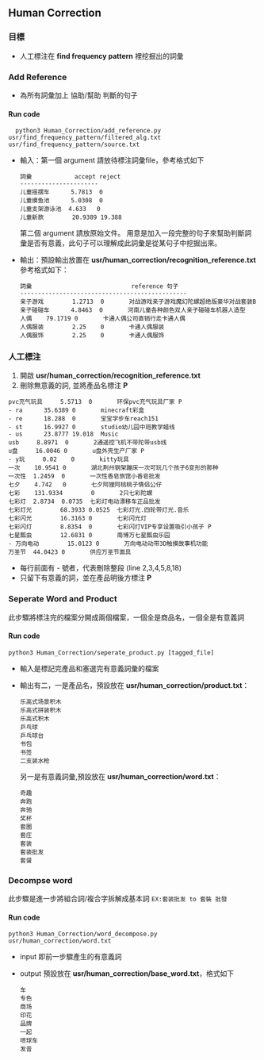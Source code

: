 ## Human Correction

### 目標
* 人工標注在 **find frequency pattern** 裡挖掘出的詞彙

### Add Reference
* 為所有詞彙加上 協助/幫助 判斷的句子

#### Run code

```
  python3 Human_Correction/add_reference.py usr/find_frequency_pattern/filtered_alg.txt usr/find_frequency_pattern/source.txt
```
  * 輸入：第一個 argument 請放待標注詞彙file，參考格式如下

    ```
    詞彙            accept reject
    ----------------------
  	儿童摇摆车      5.7813  0
  	儿童摸鱼池      5.0308  0
  	儿童支架游泳池  4.633   0
  	儿童新款        20.9389 19.388
    ```
  
    第二個 argument 請放原始文件。 用意是加入一段完整的句子來幫助判斷詞彙是否有意義，此句子可以理解成此詞彙是從某句子中挖掘出來。

  * 輸出：預設輸出放置在 **usr/human_correction/recognition_reference.txt**
    參考格式如下：
    ```
    詞彙                            reference 句子
    -----------------------------------------------
    亲子游戏        1.2713  0       对战游戏亲子游戏魔幻陀螺超绝版豪华对战套装B
    亲子碰碰车      4.8463  0       河南儿童各种颜色双人亲子碰碰车机器人造型
    人偶    79.1719 0       卡通人偶公司直销行走卡通人偶
    人偶服装        2.25    0       卡通人偶服装
    人偶服饰        2.25    0       卡通人偶服饰
    ```

### 人工標注

1. 開啟 **usr/human_correction/recognition_reference.txt**
2. 刪除無意義的詞, 並將產品名標注 **P**
  ```
  pvc充气玩具     5.5713  0       环保pvc充气玩具厂家 P
  - ra      35.6389 0       minecraft彩盒
  - re      18.288  0       宝宝学步车reach151
  - st      16.9927 0       studio幼儿园中班教学蜡线
  - us      23.8777 19.018  Music
  usb     8.8971  0       2通遥控飞机不带陀带usb线 
  u盘     16.0046 0       u盘外壳生产厂家 P
  - y玩     0.02    0       kitty玩具
  一次    10.9541 0       湖北荆州钢架蹦床一次可玩几个孩子6变形的那种
  一次性  1.2459  0       一次性香皂旅馆小香皂批发
  七夕    4.742   0       七夕阿狸阿桃桃子情侣公仔
  七彩    131.9334        0       2只七彩陀螺
  七彩灯  2.8734  0.0735  七彩灯电动漂移车正品批发
  七彩灯光        68.3933 0.0525  七彩灯光.四轮带灯光.音乐
  七彩闪光        16.3163 0       七彩闪光灯
  七彩闪灯        8.8354  0       七彩闪灯VIP专享设置吸引小孩子 P
  七星瓢虫        12.6831 0       南博万七星瓢虫乐园
  - 万向电动        15.0123 0       万向电动动带3D触摸故事机功能
  万圣节  44.0423 0       供应万圣节面具
  ```
  * 每行前面有 *-* 號者，代表刪除整段 (line 2,3,4,5,8,18)
  * 只留下有意義的詞，並在產品明後方標注 **P**


### Seperate Word and Product

此步驟將標注完的檔案分開成兩個檔案，一個全是商品名，一個全是有意義詞

#### Run code

```
python3 Human_Correction/seperate_product.py [tagged_file]
```
* 輸入是標記完產品和塞選完有意義詞彙的檔案
* 輸出有二，一是產品名，預設放在 **usr/human_correction/product.txt**：

  ```
  乐高式场景积木
  乐高式拼装积木
  乐高式积木
  乒乓球
  乒乓球台
  书包
  书签
  二支装水枪
  ```
  另一是有意義詞彙,預設放在 **usr/human_correction/word.txt**：
  
  ```
  奇趣
  奔跑
  奔驰
  奖杯
  套圈
  套庄
  套装
  套装批发
  套餐
  ```

### Decompse word

此步驟是進一步將組合詞/複合字拆解成基本詞
`EX:套装批发 to 套裝 批發`

#### Run code

```
python3 Human_Correction/word_decompose.py usr/human_correction/word.txt
```

* input 即前一步驟產生的有意義詞
* output 預設放在 **usr/human_correction/base_word.txt**，格式如下

  ```
  车
  专色
  商场
  印花
  品牌
  一起
  喷球车
  发音
  ```
